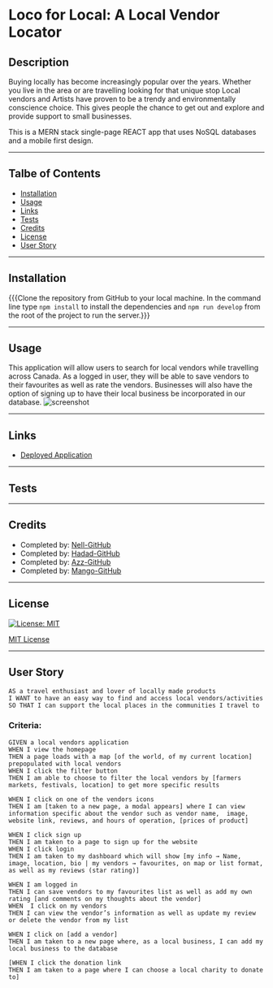 # Loco for Local: A Local Vendor Locator

## Description
Buying locally has become increasingly popular over the years. Whether you live in the area or are travelling looking for that unique stop Local vendors and Artists have proven to be a trendy and environmentally conscience choice. This gives people the chance to get out and explore and provide support to small businesses. 

This is a MERN stack single-page REACT app that uses NoSQL databases and a mobile first design.
___

## Talbe of Contents
* [Installation](#installation)
* [Usage](#usage)
* [Links](#links)
* [Tests](#tests)
* [Credits](#credits)
* [License](#license)
* [User Story](#user-story)
___

## Installation
{{{Clone the repository from GitHub to your local machine. In the command line type `npm install` to install the dependencies and `npm run develop` from the root of the project to run the server.}}}
___

## Usage
This application will allow users to search for local vendors while travelling across Canada. As a logged in user, they will be able to save vendors to their favourites as well as rate the vendors. Businesses will also have the option of signing up to have their local business be incorporated in our database.
![screenshot](./assets/)
___

## Links
* [Deployed Application]()
___

## Tests

___

## Credits
* Completed by: [Nell-GitHub](https://github.com/ShannonNell)
* Completed by: [Hadad-GitHub]()
* Completed by: [Azz-GitHub]()
* Completed by: [Mango-GitHub]()
___

## License
[![License: MIT](https://img.shields.io/badge/License-MIT-yellow.svg)](https://opensource.org/licenses/MIT)

[MIT License](https://choosealicense.com/licenses/mit/)    
___

## User Story
```
AS a travel enthusiast and lover of locally made products
I WANT to have an easy way to find and access local vendors/activities
SO THAT I can support the local places in the communities I travel to

```

### Criteria: 
```
GIVEN a local vendors application
WHEN I view the homepage
THEN a page loads with a map [of the world, of my current location] prepopulated with local vendors 
WHEN I click the filter button
THEN I am able to choose to filter the local vendors by [farmers markets, festivals, location] to get more specific results

WHEN I click on one of the vendors icons
THEN I am [taken to a new page, a modal appears] where I can view information specific about the vendor such as vendor name,  image, website link, reviews, and hours of operation, [prices of product]

WHEN I click sign up
THEN I am taken to a page to sign up for the website
WHEN I click login
THEN I am taken to my dashboard which will show [my info → Name, image, location, bio | my vendors → favourites, on map or list format, as well as my reviews (star rating)] 

WHEN I am logged in
THEN I can save vendors to my favourites list as well as add my own rating [and comments on my thoughts about the vendor]
WHEN  I click on my vendors
THEN I can view the vendor’s information as well as update my review or delete the vendor from my list

WHEN I click on [add a vendor]
THEN I am taken to a new page where, as a local business, I can add my local business to the database

[WHEN I click the donation link
THEN I am taken to a page where I can choose a local charity to donate to]
```